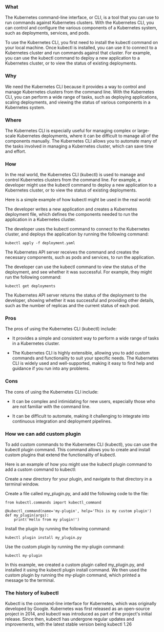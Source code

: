 ### What 

The Kubernetes command-line interface, or CLI, is a tool that you can use to run commands against Kubernetes clusters. With the Kubernetes CLI, you can control and configure the various components of a Kubernetes system, such as deployments, services, and pods.

To use the Kubernetes CLI, you first need to install the kubectl command on your local machine. Once kubectl is installed, you can use it to connect to a Kubernetes cluster and run commands against that cluster. For example, you can use the kubectl command to deploy a new application to a Kubernetes cluster, or to view the status of existing deployments.

### Why 

We need the Kubernetes CLI because it provides a way to control and manage Kubernetes clusters from the command line. With the Kubernetes CLI, you can perform a wide range of tasks, such as deploying applications, scaling deployments, and viewing the status of various components in a Kubernetes system.

### Where 

The Kubernetes CLI is especially useful for managing complex or large-scale Kubernetes deployments, where it can be difficult to manage all of the components manually. The Kubernetes CLI allows you to automate many of the tasks involved in managing a Kubernetes cluster, which can save time and effort.

### How 

In the real world, the Kubernetes CLI (kubectl) is used to manage and control Kubernetes clusters from the command line. For example, a developer might use the kubectl command to deploy a new application to a Kubernetes cluster, or to view the status of existing deployments.

Here is a simple example of how kubectl might be used in the real world:

The developer writes a new application and creates a Kubernetes deployment file, which defines the components needed to run the application in a Kubernetes cluster.

The developer uses the kubectl command to connect to the Kubernetes cluster, and deploys the application by running the following command:

```
kubectl apply -f deployment.yaml
```

The Kubernetes API server receives the command and creates the necessary components, such as pods and services, to run the application.

The developer can use the kubectl command to view the status of the deployment, and see whether it was successful. For example, they might run the following command:

```
kubectl get deployments
```

The Kubernetes API server returns the status of the deployment to the developer, showing whether it was successful and providing other details, such as the number of replicas and the current status of each pod.

### Pros 

The pros of using the Kubernetes CLI (kubectl) include:

- It provides a simple and consistent way to perform a wide range of tasks in a Kubernetes cluster.

- The Kubernetes CLI is highly extensible, allowing you to add custom commands and functionality to suit your specific needs.
The Kubernetes CLI is widely used and well-supported, making it easy to find help and guidance if you run into any problems.

### Cons

The cons of using the Kubernetes CLI include:

- It can be complex and intimidating for new users, especially those who are not familiar with the command line.

- It can be difficult to automate, making it challenging to integrate into continuous integration and deployment pipelines.

### How we can add custom plugin

To add custom commands to the Kubernetes CLI (kubectl), you can use the kubectl plugin command. This command allows you to create and install custom plugins that extend the functionality of kubectl.

Here is an example of how you might use the kubectl plugin command to add a custom command to kubectl:

Create a new directory for your plugin, and navigate to that directory in a terminal window.

Create a file called my_plugin.py, and add the following code to the file:


```
from kubectl.commands import kubectl_command

@kubectl_command(name='my-plugin', help='This is my custom plugin')
def my_plugin(args):
    print('Hello from my plugin!')
```

Install the plugin by running the following command:

```
kubectl plugin install my_plugin.py
```


Use the custom plugin by running the my-plugin command:

```
kubectl my-plugin
```

In this example, we created a custom plugin called my_plugin.py, and installed it using the kubectl plugin install command. We then used the custom plugin by running the my-plugin command, which printed a message to the terminal.

### The history of kubectl

Kubectl is the command-line interface for Kubernetes, which was originally developed by Google. Kubernetes was first released as an open-source project in 2014, and kubectl was introduced as part of the project's initial release. Since then, kubectl has undergone regular updates and improvements, with the latest stable version being kubectl 1.26